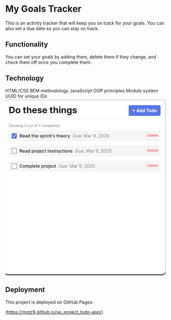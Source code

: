 # My Goals Tracker

This is an activity tracker that will keep you on track for your goals. You can also set a due date so you can stay on track.

## Functionality

You can set your goals by adding them, delete them if they change, and check them off once you complete them.

## Technology

HTML/CSS
BEM methodology
JavaScript
OOP principles
Module system
UUID for unique IDs
![Todo App](<Screenshot 2025-03-09 113226.png>)

## Deployment

This project is deployed on GitHub Pages:

(https://motz9.github.io/se_project_todo-app/)
